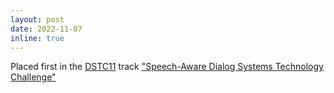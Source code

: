 ```yaml
---
layout: post
date: 2022-11-07
inline: true
---
```


Placed first in the <a href='https://dstc11.dstc.community/'>DSTC11</a> track <a href='https://storage.googleapis.com/gresearch/dstc11/dstc11_20221102a.html'>"Speech-Aware Dialog Systems Technology Challenge"</a>
